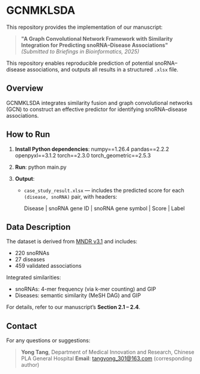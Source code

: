 
# GCNMKLSDA

This repository provides the implementation of our manuscript:

> **"A Graph Convolutional Network Framework with Similarity Integration for Predicting snoRNA–Disease Associations"**  
> *(Submitted to Briefings in Bioinformatics, 2025)*

This repository enables reproducible prediction of potential snoRNA–disease associations, and outputs all results in a structured `.xlsx` file.


##  Overview

GCNMKLSDA integrates similarity fusion and graph convolutional networks (GCN) to construct an effective predictor for identifying snoRNA–disease associations.



##  How to Run

1. **Install Python dependencies**:
   numpy==1.26.4
   pandas==2.2.2
   openpyxl==3.1.2
   torch==2.3.0
   torch_geometric==2.5.3


2. **Run**:
   python main.py


3. **Output**:
   - `case_study_result.xlsx` — includes the predicted score for each `(disease, snoRNA)` pair, with headers:
     
     Disease | snoRNA gene ID | snoRNA gene symbol | Score | Label



##  Data Description

The dataset is derived from [MNDR v3.1](http://www.rna-society.org/mndr/) and includes:
- 220 snoRNAs
- 27 diseases
- 459 validated associations

Integrated similarities:
- snoRNAs: 4-mer frequency (via k-mer counting) and GIP
- Diseases: semantic similarity (MeSH DAG) and GIP

For details, refer to our manuscript’s **Section 2.1 – 2.4**.



##  Contact

For any questions or suggestions:

> **Yong Tang**, Department of Medical Innovation and Research, Chinese PLA General Hospital
> **Email**: tangyong_301@163.com (corresponding author)
